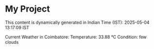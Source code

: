 # My Project

This content is dynamically generated in Indian Time (IST): 2025-05-04 13:17:09 IST


Current Weather in Coimbatore:
Temperature: 33.88 °C
Condition: few clouds

